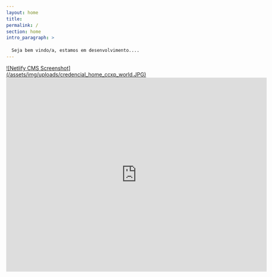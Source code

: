 ```yaml
---
layout: home
title: 
permalink: /
section: home
intro_paragraph: >
  
  Seja bem vindo/a, estamos em desenvolvimento....
---
```


 <a class="navbar-brand" href="blog.html">
             ![Netlify CMS Screenshot](/assets/img/uploads/credencial_home_ccxp_world.JPG)
            </a>

<iframe src="https://docs.google.com/forms/d/e/1FAIpQLSeA1ryi_GsWpL0obtqCEqWJIFlKkChy6VM8SDldl6xP5SMxiA/viewform?embedded=true" width="700" height="520" frameborder="0" marginheight="0" marginwidth="0">Carregando…</iframe>
